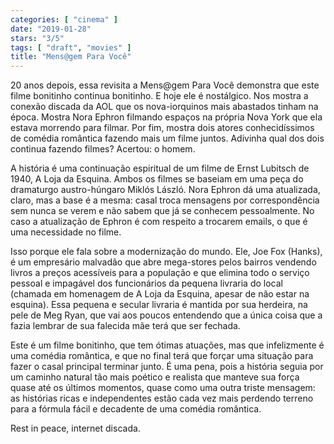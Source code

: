 ```yaml
---
categories: [ "cinema" ]
date: "2019-01-28"
stars: "3/5"
tags: [ "draft", "movies" ]
title: "Mens@gem Para Você"
---
```

20 anos depois, essa revisita a Mens@gem Para Você demonstra que este
filme bonitinho continua bonitinho. E hoje ele é nostálgico. Nos mostra
a conexão discada da AOL que os nova-iorquinos mais abastados tinham na
época. Mostra Nora Ephron filmando espaços na própria Nova York que ela
estava morrendo para filmar. Por fim, mostra dois atores conhecidíssimos
de comédia romântica fazendo mais um filme juntos. Adivinha qual dos
dois continua fazendo filmes? Acertou: o homem.

A história é uma continuação espiritual de um filme de Ernst
Lubitsch de 1940, A Loja da Esquina. Ambos os filmes se baseiam em
uma peça do dramaturgo austro-húngaro Miklós László. Nora Ephron
dá uma atualizada, claro, mas a base é a mesma: casal troca mensagens
por correspondência sem nunca se verem e não sabem que já se conhecem
pessoalmente. No caso a atualização de Ephron é com respeito a trocarem
emails, o que é uma necessidade no filme.

Isso porque ele fala sobre a modernização do mundo. Ele, Joe Fox
(Hanks), é um empresário malvadão que abre mega-stores pelos bairros
vendendo livros a preços acessíveis para a população e que elimina
todo o serviço pessoal e impagável dos funcionários da pequena livraria
do local (chamada em homenagem de A Loja da Esquina, apesar de não estar
na esquina). Essa pequena e secular livraria é mantida por sua herdeira,
na pele de Meg Ryan, que vai aos poucos entendendo que a única coisa
que a fazia lembrar de sua falecida mãe terá que ser fechada.

Este é um filme bonitinho, que tem ótimas atuações, mas que
infelizmente é uma comédia romântica, e que no final terá que forçar
uma situação para fazer o casal principal terminar junto. É uma pena,
pois a história seguia por um caminho natural tão mais poético e
realista que manteve sua força quase até os últimos momentos, quase
como uma outra triste mensagem: as histórias ricas e independentes
estão cada vez mais perdendo terreno para a fórmula fácil e decadente
de uma comédia romântica.

Rest in peace, internet discada. 
